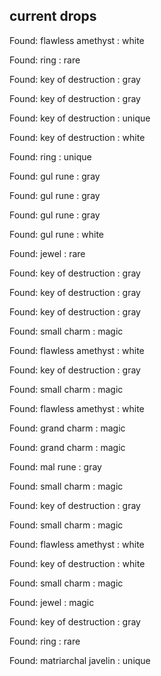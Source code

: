 ## current drops

Found: flawless amethyst : white
Found: ring : rare
Found: key of destruction : gray
Found: key of destruction : gray
Found: key of destruction : unique
Found: key of destruction : white
Found: ring : unique
Found: gul rune : gray
Found: gul rune : gray
Found: gul rune : gray
Found: gul rune : white
Found: jewel : rare
Found: key of destruction : gray
Found: key of destruction : gray
Found: key of destruction : gray
Found: small charm : magic
Found: flawless amethyst : white
Found: key of destruction : gray
Found: small charm : magic
Found: flawless amethyst : white
Found: grand charm : magic
Found: grand charm : magic
Found: mal rune : gray
Found: small charm : magic
Found: key of destruction : gray
Found: small charm : magic
Found: flawless amethyst : white
Found: key of destruction : white
Found: small charm : magic
Found: jewel : magic
Found: key of destruction : gray
Found: ring : rare
Found: matriarchal javelin : unique
